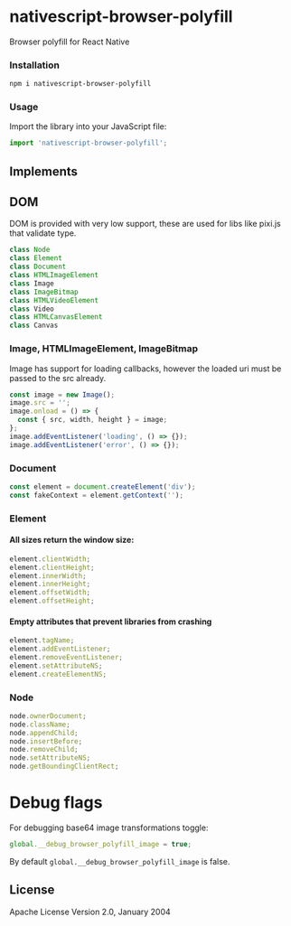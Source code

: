 # nativescript-browser-polyfill

Browser polyfill for React Native

### Installation

```bash
npm i nativescript-browser-polyfill
```

### Usage

Import the library into your JavaScript file:

```js
import 'nativescript-browser-polyfill';
```

## Implements

## DOM

DOM is provided with very low support, these are used for libs like pixi.js that validate type.

```js
class Node
class Element
class Document
class HTMLImageElement
class Image
class ImageBitmap
class HTMLVideoElement
class Video
class HTMLCanvasElement
class Canvas
```

### Image, HTMLImageElement, ImageBitmap

Image has support for loading callbacks, however the loaded uri must be passed to the src already.

```js
const image = new Image();
image.src = '';
image.onload = () => {
  const { src, width, height } = image;
};
image.addEventListener('loading', () => {});
image.addEventListener('error', () => {});
```

### Document

```js
const element = document.createElement('div');
const fakeContext = element.getContext('');
```

### Element

#### All sizes return the window size:

```js
element.clientWidth;
element.clientHeight;
element.innerWidth;
element.innerHeight;
element.offsetWidth;
element.offsetHeight;
```

#### Empty attributes that prevent libraries from crashing

```js
element.tagName;
element.addEventListener;
element.removeEventListener;
element.setAttributeNS;
element.createElementNS;
```

### Node

```js
node.ownerDocument;
node.className;
node.appendChild;
node.insertBefore;
node.removeChild;
node.setAttributeNS;
node.getBoundingClientRect;
```

# Debug flags

For debugging base64 image transformations toggle:

```js
global.__debug_browser_polyfill_image = true;
```

By default `global.__debug_browser_polyfill_image` is false.


## License

Apache License Version 2.0, January 2004
